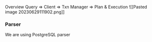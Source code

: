 
Overview
Query => Client => Txn Manager => Plan & Execution
![[Pasted image 20230629111902.png]]

### Parser
We are using PostgreSQL parser

